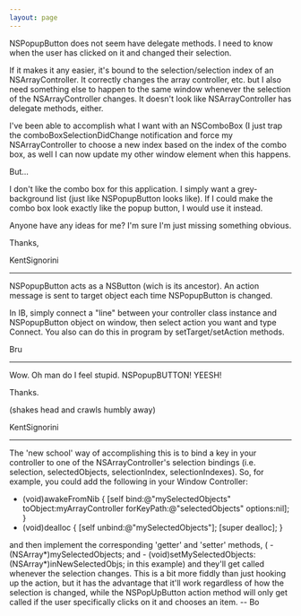 ```yaml
---
layout: page
---
```


NSPopupButton does not seem have delegate methods.  I need to know when the user has clicked on it and changed their selection.

If it makes it any easier, it's bound to the selection/selection index of an NSArrayController.  It correctly changes the array controller, etc. but I also need something else to happen to the same window whenever the selection of the NSArrayController changes.  It doesn't look like NSArrayController has delegate methods, either.

I've been able to accomplish what I want with an NSComboBox (I just trap the comboBoxSelectionDidChange notification and force my NSArrayController to choose a new index based on the index of the combo box, as well I can now update my other window element when this happens.

But...

I don't like the combo box for this application.  I simply want a grey-background list (just like NSPopupButton looks like).  If I could make the combo box look exactly like the popup button, I would use it instead.

Anyone have any ideas for me?  I'm sure I'm just missing something obvious.

Thanks,

KentSignorini

----

NSPopupButton acts as a NSButton (wich is its ancestor). An action message is sent to target object each time NSPopupButton is changed.

In IB, simply connect a "line" between your controller class instance and NSPopupButton object on window, then select action you want and type Connect.
You also can do this in program by setTarget/setAction methods.

Bru

----

Wow.  Oh man do I feel stupid.  NSPopupBUTTON!  YEESH!

Thanks.

(shakes head and crawls humbly away)

KentSignorini

----

The 'new school' way of accomplishing this is to bind a key in your controller to one of the NSArrayController's selection bindings (i.e.     selection,     selectedObjects,     selectionIndex,     selectionIndexes).  So, for example, you could add the following in your Window Controller:
    
- (void)awakeFromNib
{
	[self bind:@"mySelectedObjects" toObject:myArrayController forKeyPath:@"selectedObjects" options:nil];
}
- (void)dealloc
{
	[self unbind:@"mySelectedObjects"];
	[super dealloc];
}

and then implement the corresponding 'getter' and 'setter' methods, (    - (NSArray*)mySelectedObjects; and     - (void)setMySelectedObjects:(NSArray*)inNewSelectedObjs; in this example) and they'll get called whenever the selection changes.  This is a bit more fiddly than just hooking up the action, but it has the advantage that it'll work regardless of how the selection is changed, while the NSPopUpButton action method will only get called if the user specifically clicks on it and chooses an item.  -- Bo
